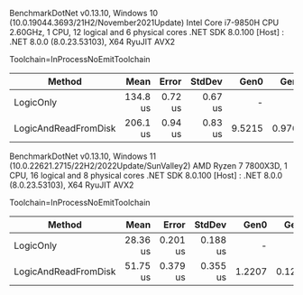BenchmarkDotNet v0.13.10, Windows 10 (10.0.19044.3693/21H2/November2021Update)
Intel Core i7-9850H CPU 2.60GHz, 1 CPU, 12 logical and 6 physical cores
.NET SDK 8.0.100
[Host] : .NET 8.0.0 (8.0.23.53103), X64 RyuJIT AVX2

Toolchain=InProcessNoEmitToolchain

| Method               | Mean     | Error   | StdDev  | Gen0   | Gen1   | Allocated |
|--------------------- |---------:|--------:|--------:|-------:|-------:|----------:|
| LogicOnly            | 134.8 us | 0.72 us | 0.67 us |      - |      - |         - |
| LogicAndReadFromDisk | 206.1 us | 0.94 us | 0.83 us | 9.5215 | 0.9766 |   60690 B |


BenchmarkDotNet v0.13.10, Windows 11 (10.0.22621.2715/22H2/2022Update/SunValley2)
AMD Ryzen 7 7800X3D, 1 CPU, 16 logical and 8 physical cores
.NET SDK 8.0.100
[Host] : .NET 8.0.0 (8.0.23.53103), X64 RyuJIT AVX2

Toolchain=InProcessNoEmitToolchain

| Method               | Mean     | Error    | StdDev   | Gen0   | Gen1   | Allocated |
|--------------------- |---------:|---------:|---------:|-------:|-------:|----------:|
| LogicOnly            | 28.36 us | 0.201 us | 0.188 us |      - |      - |         - |
| LogicAndReadFromDisk | 51.75 us | 0.379 us | 0.355 us | 1.2207 | 0.1221 |   62688 B |


